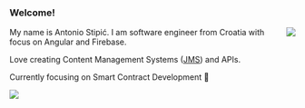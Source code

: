 ### Welcome!

<img align="right" src="https://github-readme-stats.vercel.app/api?username=AntonioStipic&show_icons=true&count_private=true&bg_color=00000000&theme=dark" />

My name is Antonio Stipić. I am software engineer from Croatia with focus on Angular and Firebase.

Love creating Content Management Systems (<a target="_blank" href="https://github.com/Jaspero/JMS">JMS</a>) and APIs.

Currently focusing on Smart Contract Development 🎯

![](https://hit.yhype.me/github/profile?user_id=8955582)
